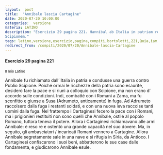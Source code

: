 ```yaml
---
layout:  post
title:  "Annibale lascia Cartagine"
date: 2020-07-20 10:00:00
categories:  versione
materia: LATINO
description: "Esercizio 29 pagina 221. Hannibal ab Italia in patriam revocatus est et bellum gessit adversus P.
Scipionem."
tags: latino,versione,esercizio,pagina,compiti,bortolotti,221,Quia,iam,patriae, facultates,exhaustae,sunt,cupivit
redirect_from: /compiti/2020/07/20/Annibale-lascia-Cartagine
---
```

#### Esercizio 29 pagina 221
<sub> Il mio Latino </sub>

Annibale fu richiamato dall’ Italia in patria e condusse una guerra contro Publio Scipione. Poiché ormai le ricchezze della patria sono esaurite, desiderò fare la pace e si riunì a colloquio con Scipione, ma non erano d’ accordo sulle condizioni. Indi, combatté con i Romani a Zama, ma fu sconfitto e giunse a Susa (Adrumeto, anticamente) in fuga. Ad Adrumeto raccolsero dalla fuga i restanti soldati, e con una nuova leva raccolse tanti uomini dalla fuga. Nel frattempo i Cartaginesi fecero la pace con i Romani, ma i prigionieri restituiti non sono quelli che Annibale, ostile al popolo Romano, tuttora teneva il potere. Allora i Cartaginesi richiamavano alle armi Annibale: è reso re e ostentò una grande capacità nel suo dovere. Ma, in seguito, gli ambasciatori / incaricati Romani vennero a Cartagine. Allora Annibale segretamente sale in una nave e si rifugia in Siria, da Antioco. I Cartaginesi confiscarono i suoi beni, abbatterono le sue case dalle fondamenta, e giudicarono Annibale esule. 
